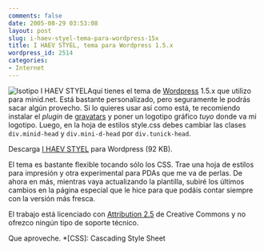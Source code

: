 ```yaml
---
comments: false
date: 2005-08-29 03:53:08
layout: post
slug: i-haev-styel-tema-para-wordpress-15x
title: I HAEV STYEL, tema para Wordpress 1.5.x
wordpress_id: 2514
categories:
- Internet
---
```


![Isotipo I HAEV STYEL](http://www.minid.net/images/18.png)Aquí tienes el tema de [Wordpress](http://www.wordpress.org) 1.5.x que utilizo para minid.net. Está bastante personalizado, pero seguramente le podrás sacar algún provecho. Si lo quieres usar así como está, te recomiendo instalar el _plugin_ de [gravatars](http://www.gravatar.com) y poner un logotipo gráfico _tuyo_ donde va mi logotipo. Luego, en la hoja de estilos style.css debes cambiar las clases `div.minid-head` y `div.mini-d-head` por `div.tunick-head`.





Descarga [I HAEV STYEL](/files/i-haev-styel.zip) para Wordpress (92 KB).





El tema es bastante flexible tocando sólo los CSS. Trae una hoja de estilos para impresión y otra experimental para PDAs que me va de perlas. De ahora en más, mientras vaya actualizando la plantilla, subiré los últimos cambios en la página especial que le hice para que podáis contar siempre con la versión más fresca.





El trabajo está licenciado con [Attribution 2.5](http://creativecommons.org/licenses/by/2.5/deed.es) de Creative Commons y no ofrezco ningún tipo de soporte técnico.





Que aproveche.
  *[CSS]: Cascading Style Sheet
